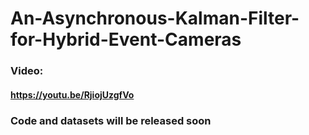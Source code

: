 # An-Asynchronous-Kalman-Filter-for-Hybrid-Event-Cameras

### Video:
#### https://youtu.be/RjiojUzgfVo

### Code and datasets will be released soon

